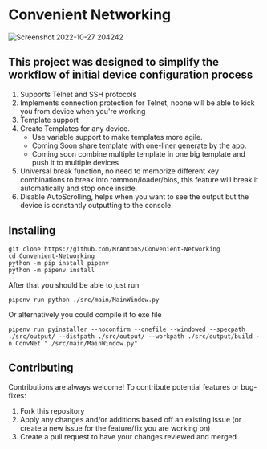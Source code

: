 # Convenient Networking
![Screenshot 2022-10-27 204242](https://user-images.githubusercontent.com/45099803/198423345-e4f4554a-bf9e-4ce9-a4bd-4ae00d444314.png)
## This project was designed to simplify the workflow of initial device configuration process
1. Supports Telnet and SSH protocols
2. Implements connection protection for Telnet, noone will be able to kick you from device when you're working
3. Template support
4. Create Templates for any device.
   * Use variable support to make templates more agile.
   * Coming Soon share template with one-liner generate by the app.
   * Coming soon combine multiple template in one big template and push it to multiple devices 
5. Universal break function, no need to memorize different key combinations to break into rommon/loader/bios, this feature will break it automatically and stop once inside.
6. Disable AutoScrolling, helps when you want to see the output but the device is constantly outputting to the console.

## Installing

```
git clone https://github.com/MrAntonS/Convenient-Networking 
cd Convenient-Networking
python -m pip install pipenv
python -m pipenv install
```

After that you should be able to just run
```
pipenv run python ./src/main/MainWindow.py
```
Or alternatively you could compile it to exe file
```
pipenv run pyinstaller --noconfirm --onefile --windowed --specpath ./src/output/ --distpath ./src/output/ --workpath ./src/output/build -n ConvNet "./src/main/MainWindow.py"
```
## Contributing
Contributions are always welcome! To contribute potential features or bug-fixes:

1. Fork this repository
2. Apply any changes and/or additions based off an existing issue (or create a new issue for the feature/fix you are working on)
3. Create a pull request to have your changes reviewed and merged
